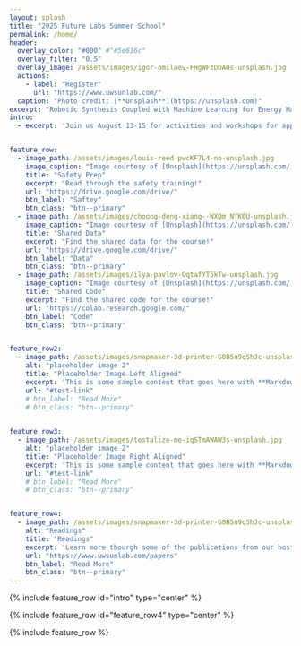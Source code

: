 ```yaml
---
layout: splash
title: "2025 Future Labs Summer School"
permalink: /home/
header:
  overlay_color: "#000" #"#5e616c"
  overlay_filter: "0.5"
  overlay_image: /assets/images/igor-omilaev-FHgWFzDDAOs-unsplash.jpg
  actions:
    - label: "Register"
      url: "https://www.uwsunlab.com/"
  caption: "Photo credit: [**Unsplash**](https://unsplash.com)"
excerpt: "Robotic Synthesis Coupled with Machine Learning for Energy Materials."
intro: 
  - excerpt: 'Join us August 13-15 for activities and workshops for applying Machine Learning to Material Science'


feature_row:
  - image_path: /assets/images/louis-reed-pwcKF7L4-no-unsplash.jpg
    image_caption: "Image courtesy of [Unsplash](https://unsplash.com/)"
    title: "Safety Prep"
    excerpt: "Read through the safety training!"
    url: "https://drive.google.com/drive/"
    btn_label: "Saftey"
    btn_class: "btn--primary"
  - image_path: /assets/images/choong-deng-xiang--WXQm_NTK0U-unsplash.jpg
    image_caption: "Image courtesy of [Unsplash](https://unsplash.com/)"
    title: "Shared Data"
    excerpt: "Find the shared data for the course!"
    url: "https://drive.google.com/drive/"
    btn_label: "Data"
    btn_class: "btn--primary"
  - image_path: /assets/images/ilya-pavlov-OqtafYT5kTw-unsplash.jpg
    image_caption: "Image courtesy of [Unsplash](https://unsplash.com/)"
    title: "Shared Code"
    excerpt: "Find the shared code for the course!"
    url: "https://colab.research.google.com/"
    btn_label: "Code"
    btn_class: "btn--primary"


feature_row2:
  - image_path: /assets/images/snapmaker-3d-printer-G0B5u9qShJc-unsplash.jpg
    alt: "placeholder image 2"
    title: "Placeholder Image Left Aligned"
    excerpt: 'This is some sample content that goes here with **Markdown** formatting. Left aligned with `type="left"`'
    url: "#test-link"
    # btn_label: "Read More"
    # btn_class: "btn--primary"

  
feature_row3:
  - image_path: /assets/images/testalize-me-igSTmAWAW3s-unsplash.jpg
    alt: "placeholder image 2"
    title: "Placeholder Image Right Aligned"
    excerpt: 'This is some sample content that goes here with **Markdown** formatting. Right aligned with `type="right"`'
    url: "#test-link"
    # btn_label: "Read More"
    # btn_class: "btn--primary"


feature_row4:
  - image_path: /assets/images/snapmaker-3d-printer-G0B5u9qShJc-unsplash.jpg
    alt: "Readings"
    title: "Readings"
    excerpt: 'Learn more thourgh some of the publications from our host!'
    url: "https://www.uwsunlab.com/papers"
    btn_label: "Read More"
    btn_class: "btn--primary"
---
```




{% include feature_row id="intro" type="center" %} 

{% include feature_row id="feature_row4" type="center" %}<!-- One of the placeholders can be reading materials (not sure how to call it) but it can provide links to Shijing/my papers;-->


{% include feature_row %}
<!-- 
another placeholder can be info about preparing for the summer school/ good to know. here we will add safety information, min. PPE
another placeholder can be data that we generate during the summer school and openly share through the website
another placeholder can be codes that we share as part of the summer school -->

<!-- 
{% include feature_row id="feature_row2" type="left" %}

{% include feature_row id="feature_row3" type="right" %} -->

